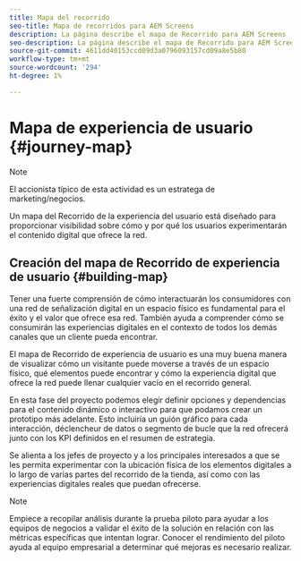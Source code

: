 ```yaml
---
title: Mapa del recorrido
seo-title: Mapa de recorridos para AEM Screens
description: La página describe el mapa de Recorrido para AEM Screens
seo-description: La página describe el mapa de Recorrido para AEM Screens
source-git-commit: 4611dd40153ccd09d3a0796093157cd09a8e5b80
workflow-type: tm+mt
source-wordcount: '294'
ht-degree: 1%

---
```



# Mapa de experiencia de usuario {#journey-map}

>[!NOTE]
>
>El accionista típico de esta actividad es un estratega de marketing/negocios.

Un mapa del Recorrido de la experiencia del usuario está diseñado para proporcionar visibilidad sobre cómo y por qué los usuarios experimentarán el contenido digital que ofrece la red.

## Creación del mapa de Recorrido de experiencia de usuario {#building-map}

Tener una fuerte comprensión de cómo interactuarán los consumidores con una red de señalización digital en un espacio físico es fundamental para el éxito y el valor que ofrece esa red. También ayuda a comprender cómo se consumirán las experiencias digitales en el contexto de todos los demás canales que un cliente pueda encontrar.

El mapa de Recorrido de experiencia de usuario es una muy buena manera de visualizar cómo un visitante puede moverse a través de un espacio físico, qué elementos puede encontrar y cómo la experiencia digital que ofrece la red puede llenar cualquier vacío en el recorrido general.

En esta fase del proyecto podemos elegir definir opciones y dependencias para el contenido dinámico o interactivo para que podamos crear un prototipo más adelante. Esto incluiría un guión gráfico para cada interacción, déclencheur de datos o segmento de bucle que la red ofrecerá junto con los KPI definidos en el resumen de estrategia.

Se alienta a los jefes de proyecto y a los principales interesados a que se les permita experimentar con la ubicación física de los elementos digitales a lo largo de varias partes del recorrido de la tienda, así como con las experiencias digitales reales que puedan ofrecerse.

>[!NOTE]
> Empiece a recopilar análisis durante la prueba piloto para ayudar a los equipos de negocios a validar el éxito de la solución en relación con las métricas específicas que intentan lograr. Conocer el rendimiento del piloto ayuda al equipo empresarial a determinar qué mejoras es necesario realizar.

